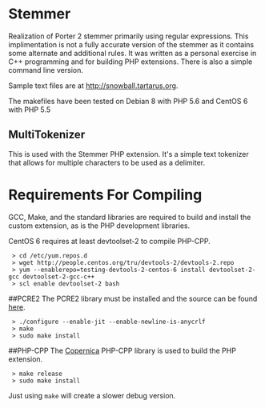 # Stemmer
Realization of Porter 2 stemmer primarily using regular expressions. This implimentation is not a fully accurate version of the stemmer as it contains some alternate and additional rules. It was written as a personal exercise in C++ programming and for building PHP extensions. There is also a simple command line version.

Sample text files are at http://snowball.tartarus.org.

The makefiles have been tested on Debian 8 with PHP 5.6 and CentOS 6 with PHP 5.5

## MultiTokenizer
This is used with the Stemmer PHP extension. It's a simple text tokenizer that allows for multiple characters to be used as a delimiter.

# Requirements For Compiling
GCC, Make, and the standard libraries are required to build and install the custom extension, as is the PHP development libraries.

CentOS 6 requires at least devtoolset-2 to compile PHP-CPP.
```
 > cd /etc/yum.repos.d
 > wget http://people.centos.org/tru/devtools-2/devtools-2.repo
 > yum --enablerepo=testing-devtools-2-centos-6 install devtoolset-2-gcc devtoolset-2-gcc-c++
 > scl enable devtoolset-2 bash
```

##PCRE2
The PCRE2 library must be installed and the source can be found [here](http://www.pcre.org).
```
 > ./configure --enable-jit --enable-newline-is-anycrlf
 > make
 > sudo make install
```

##PHP-CPP
The [Copernica](http://www.copernica.com) PHP-CPP library is used to build the PHP extension.
```
 > make release
 > sudo make install
```
Just using ```make``` will create a slower debug version.
